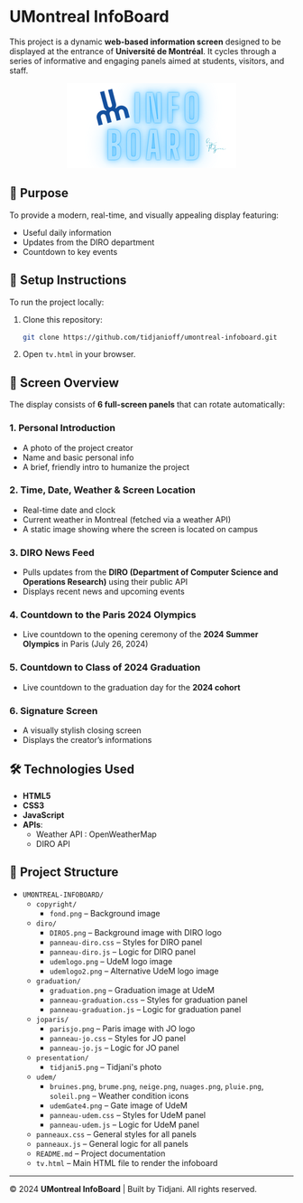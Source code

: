 # UMontreal InfoBoard

This project is a dynamic **web-based information screen** designed to be displayed at the entrance of **Université de Montréal**. It cycles through a series of informative and engaging panels aimed at students, visitors, and staff.

<p align="center">
  <img src="diro/udemlogo2.png">
</p>

## 🎯 Purpose

To provide a modern, real-time, and visually appealing display featuring:

- Useful daily information  
- Updates from the DIRO department  
- Countdown to key events  

## 🚀 Setup Instructions

To run the project locally:

1. Clone this repository:
   ```bash
   git clone https://github.com/tidjanioff/umontreal-infoboard.git 
    ```

2. Open `tv.html` in your browser.  

## 🧩 Screen Overview

The display consists of **6 full-screen panels** that can rotate automatically:

### 1. Personal Introduction

- A photo of the project creator  
- Name and basic personal info  
- A brief, friendly intro to humanize the project  

### 2. Time, Date, Weather & Screen Location

- Real-time date and clock  
- Current weather in Montreal (fetched via a weather API)  
- A static image showing where the screen is located on campus

### 3. DIRO News Feed

- Pulls updates from the **DIRO (Department of Computer Science and Operations Research)** using their public API  
- Displays recent news and upcoming events  

### 4. Countdown to the Paris 2024 Olympics

- Live countdown to the opening ceremony of the **2024 Summer Olympics** in Paris (July 26, 2024)  

### 5. Countdown to Class of 2024 Graduation

- Live countdown to the graduation day for the **2024 cohort**   

### 6. Signature Screen

- A visually stylish closing screen  
- Displays the creator’s informations 

## 🛠️ Technologies Used

- **HTML5**  
- **CSS3** 
- **JavaScript** 
- **APIs**:  
  - Weather API : OpenWeatherMap
  - DIRO API  

## 📁 Project Structure

- `UMONTREAL-INFOBOARD/`
  - `copyright/`
    - `fond.png` – Background image
  - `diro/`
    - `DIRO5.png` – Background image with DIRO logo
    - `panneau-diro.css` – Styles for DIRO panel
    - `panneau-diro.js` – Logic for DIRO panel
    - `udemlogo.png` – UdeM logo image
    - `udemlogo2.png` – Alternative UdeM logo image
  - `graduation/`
    - `graduation.png` – Graduation image at UdeM
    - `panneau-graduation.css` – Styles for graduation panel
    - `panneau-graduation.js` – Logic for graduation panel
  - `joparis/`
    - `parisjo.png` – Paris image with JO logo
    - `panneau-jo.css` – Styles for JO panel
    - `panneau-jo.js` – Logic for JO panel
  - `presentation/`
    - `tidjani5.png` – Tidjani's photo
  - `udem/`
    - `bruines.png`, `brume.png`, `neige.png`, `nuages.png`, `pluie.png`, `soleil.png` – Weather condition icons
    - `udemGate4.png` – Gate image of UdeM
    - `panneau-udem.css` – Styles for UdeM panel
    - `panneau-udem.js` – Logic for UdeM panel
  - `panneaux.css` – General styles for all panels
  - `panneaux.js` – General logic for all panels
  - `README.md` – Project documentation
  - `tv.html` – Main HTML file to render the infoboard


---

© 2024 **UMontreal InfoBoard** | Built by Tidjani. All rights reserved.
